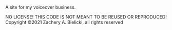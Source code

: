 
A site for my voiceover business.

NO LICENSE! THIS CODE IS NOT MEANT TO BE REUSED OR REPRODUCED!
Copyright ©2021 Zachery A. Bielicki, all rights reserved
